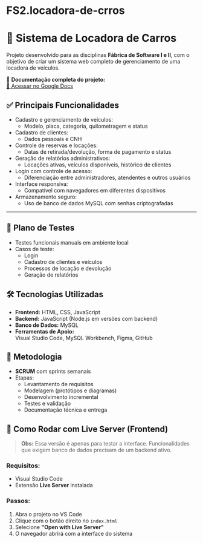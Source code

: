 # FS2.locadora-de-crros
# 🚗 Sistema de Locadora de Carros

Projeto desenvolvido para as disciplinas **Fábrica de Software I e II**, com o objetivo de criar um sistema web completo de gerenciamento de uma locadora de veículos.

📄 **Documentação completa do projeto:**  
[🔗 Acessar no Google Docs](https://docs.google.com/document/d/1SU_bNzYNW-PWuqofZq2wEGiWF-9pZZKd5hej3xJ66JA/edit?usp=sharing)


## ✅ Principais Funcionalidades

- Cadastro e gerenciamento de veículos:
  - Modelo, placa, categoria, quilometragem e status
- Cadastro de clientes:
  - Dados pessoais e CNH
- Controle de reservas e locações:
  - Datas de retirada/devolução, forma de pagamento e status
- Geração de relatórios administrativos:
  - Locações ativas, veículos disponíveis, histórico de clientes
- Login com controle de acesso:
  - Diferenciação entre administradores, atendentes e outros usuários
- Interface responsiva:
  - Compatível com navegadores em diferentes dispositivos
- Armazenamento seguro:
  - Uso de banco de dados MySQL com senhas criptografadas

---

## 🧪 Plano de Testes

- Testes funcionais manuais em ambiente local
- Casos de teste:
  - Login
  - Cadastro de clientes e veículos
  - Processos de locação e devolução
  - Geração de relatórios


## 🛠️ Tecnologias Utilizadas

- **Frontend:** HTML, CSS, JavaScript
- **Backend:** JavaScript (Node.js em versões com backend)
- **Banco de Dados:** MySQL
- **Ferramentas de Apoio:**  
  Visual Studio Code, MySQL Workbench, Figma, GitHub


## 🧪 Metodologia

- **SCRUM** com sprints semanais
- Etapas:
  - Levantamento de requisitos
  - Modelagem (protótipos e diagramas)
  - Desenvolvimento incremental
  - Testes e validação
  - Documentação técnica e entrega


## 🔧 Como Rodar com Live Server (Frontend)

> **Obs:** Essa versão é apenas para testar a interface. Funcionalidades que exigem banco de dados precisam de um backend ativo.

### Requisitos:
- Visual Studio Code
- Extensão **Live Server** instalada

### Passos:
1. Abra o projeto no VS Code
2. Clique com o botão direito no `index.html`
3. Selecione **"Open with Live Server"**
4. O navegador abrirá com a interface do sistema






